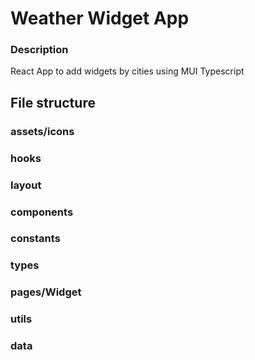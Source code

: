 # Weather Widget App

### Description

React App to add widgets by cities using MUI Typescript

## File structure

### assets/icons

### hooks

### layout

### components

### constants

### types

### pages/Widget

### utils

### data
